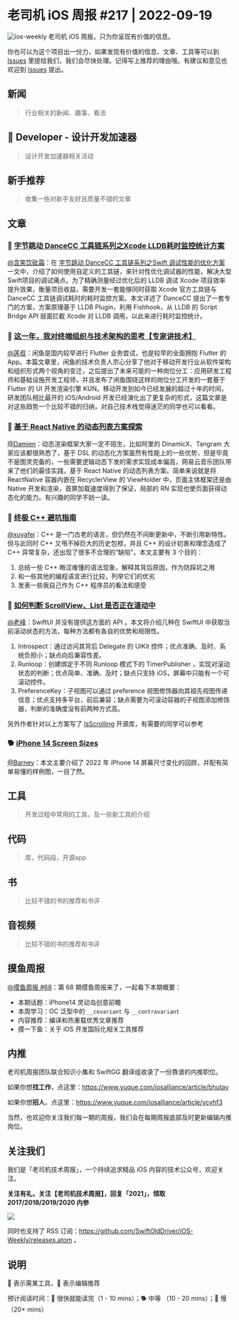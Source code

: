# 老司机 iOS 周报 #217 | 2022-09-19

![ios-weekly](https://github.com/SwiftOldDriver/iOS-Weekly/blob/master/assets/ios-weekly.png?raw=true)
老司机 iOS 周报，只为你呈现有价值的信息。

你也可以为这个项目出一份力，如果发现有价值的信息、文章、工具等可以到 [Issues](https://github.com/SwiftOldDriver/iOS-Weekly/issues) 里提给我们，我们会尽快处理。记得写上推荐的理由哦。有建议和意见也欢迎到 [Issues](https://github.com/SwiftOldDriver/iOS-Weekly/issues) 提出。

## 新闻

> 行业相关的新闻、趣事、看法

##  Developer - 设计开发加速器

> 设计开发加速器相关活动

## 新手推荐

> 收集一些对新手友好且质量不错的文章

## 文章

### 🐢 [字节跳动 DanceCC 工具链系列之Xcode LLDB耗时监控统计方案](https://mp.weixin.qq.com/s/4DgbZosBit-kTVhYMwRlHw)

[@含笑饮砒霜](https://weibo.com/chinafishnews/)：在 [字节跳动 DanceCC 工具链系列之Swift 调试性能的优化方案](https://blog.csdn.net/YZcoder/article/details/124684083) 一文中，介绍了如何使用自定义的工具链，来针对性优化调试器的性能，解决大型Swift项目的调试痛点。为了精确测量经过优化后的 LLDB 调试 Xcode 项目效率提升效果，衡量项目收益，需要开发一套能够同时获取 Xcode 官方工具链与 DanceCC 工具链调试耗时的耗时监控方案。本文详述了 DanceCC 提出了一套专门的方案，方案原理基于 LLDB Plugin，利用 Fishhook，从 LLDB 的 Script Bridge API 层面拦截 Xcode 对 LLDB 调用，以此来进行耗时监控统计。


### 🐢 [这一年，我对终端组织与技术架构的思考【专家讲技术】](https://mp.weixin.qq.com/s/BGGsuYrlojMfTqfTo71VZg)

[@莲叔](http://aaaron7.github.io/)：闲鱼是国内较早进行 Flutter 业务尝试，也是较早的全面拥抱 Flutter 的 App。本篇文章里，闲鱼的技术负责人宗心分享了他对于移动开发行业从软件架构和组织形式两个视角的变迁，之后提出了未来可能的一种岗位分工：应用研发工程师和基础设施开发工程师，并且发布了闲鱼围绕这样的岗位分工开发的一套基于 Flutter 的 UI 开发渲染引擎 KUN。移动开发到如今已经发展的超过十年的时间，研发团队相比最开的 iOS/Android 开发已经演化出了更复杂的形式，这篇文章是对这些趋势一个比较不错的归纳，对自己技术栈觉得迷茫的同学也可以看看。


### 🐎 [基于 React Native 的动态列表方案探索](https://mp.weixin.qq.com/s/5Oa45FN3SECveu6_N89k2A)

[@Damien](https://github.com/ZengyiMa)：动态渲染框架大家一定不陌生，比如阿里的 DinamicX、Tangram 大家应该都很熟悉了，基于 DSL 的动态化方案虽然有性能上的一些优势，但是毕竟不是图灵完备的，一些需要逻辑动态下发的需求实现成本偏高，网易云音乐团队带来了他们的最佳实践，基于 React Native 的动态列表方案。简单来说就是将 ReactNative 容器内嵌在 RecyclerView 的 ViewHolder 中，页面主体框架还是由 Native 开发和渲染，首屏加载速度得到了保证，局部的 RN 实现也使页面获得动态化的能力。有兴趣的同学不妨一读。

### 🐢 [终极 C++ 避坑指南](https://mp.weixin.qq.com/s/Isr5-FojMTRK36g-Gh2_yQ)

[@xuyafei](http://github.com/xiaofei86)：C++ 是一门古老的语言，但仍然在不间断更新中，不断引用新特性。但与此同时 C++ 又甩不掉巨大的历史包袱，并且 C++ 的设计初衷和理念造成了 C++ 异常复杂，还出现了很多不合理的“缺陷”。本文主要有 3 个目的：
1. 总结一些 C++ 晦涩难懂的语法现象，解释其背后原因，作为防踩坑之用
2. 和一些其他的编程语言进行比较，列举它们的优劣
3. 发表一些我自己作为 C++ 程序员的看法和感受

### 🐢 [如何判断 ScrollView、List 是否正在滚动中](https://juejin.cn/post/7143002835192381471#heading-0)

[@老峰](http://github.com/gesantung)：SwiftUI 并没有提供这方面的 API 。本文将介绍几种在 SwiftUI 中获取当前滚动状态的方法，每种方法都有各自的优势和局限性。
1. Introspect：通过访问其背后 Delegate 的 UIKit 控件；优点准确、及时、系统负担小；缺点向后兼容性差。
2. Runloop：创建绑定于不同 Runloop 模式下的 TimerPublisher ，实现对滚动状态的判断；优点简单、准确、及时；缺点只支持 iOS，屏幕中只能有一个可滚动控件。
3. PreferenceKey：子视图可以通过 preference 视图修饰器向其祖先视图传递信息；优点支持多平台，前后兼容；缺点需要为可滚动容器的子视图添加修饰器，判断的准确度没有前两种方式高。

另外作者针对以上方案写了 [IsScrolling](https://github.com/fatbobman/IsScrolling) 开源库，有需要的同学可以参考

### 🐕 [iPhone 14 Screen Sizes](https://useyourloaf.com/blog/iphone-14-screen-sizes/)

[@Barney](https://github.com/BarneyZhaoooo)：本文主要介绍了 2022 年 iPhone 14 屏幕尺寸变化的回顾，并配有简单易懂的样例图，一目了然。


## 工具

> 开发过程中常用的工具，及一些新工具的介绍

## 代码

> 库，代码段，开源app

## 书

> 比较不错的书的推荐和书评

## 音视频

> 比较不错的书的推荐和书评

## 摸鱼周报

[@摸鱼周报 #68](https://mp.weixin.qq.com/s/YNukagI-VTOsIkhlYM6dEQ)：第 68 期摸鱼周报来了，一起看下本期概要：

* 本期话题：iPhone14 灵动岛创意前瞻
* 本周学习：OC 泛型中的  `__covariant`  与 `__contravariant`
* 内容推荐：编译和热重载优秀文章推荐
* 摸一下鱼：关于 iOS 开发国际化相关工具推荐

## 内推

老司机周报团队联合知识小集和 SwiftGG 翻译组收录了一份靠谱的内推职位。

如果你想**找工作**，点这里：https://www.yuque.com/iosalliance/article/bhutav

如果你想**招人**，点这里：https://www.yuque.com/iosalliance/article/ycyhf3

当然，也欢迎你关注我们每一期的周报，我们会在每期周报底部及时更新编辑内推岗位。

## 关注我们

我们是「老司机技术周报」，一个持续追求精品 iOS 内容的技术公众号，欢迎关注。

**关注有礼，关注【老司机技术周报】，回复「2021」，领取 2017/2018/2019/2020 内参**

![](https://github.com/SwiftOldDriver/iOS-Weekly/blob/master/assets/qrcode_for_wechat.jpg?raw=true)

同时也支持了 RSS 订阅：https://github.com/SwiftOldDriver/iOS-Weekly/releases.atom 。

## 说明

🚧 表示需某工具，🌟 表示编辑推荐

预计阅读时间：🐎 很快就能读完（1 - 10 mins）；🐕 中等 （10 - 20 mins）；🐢 慢（20+ mins）
